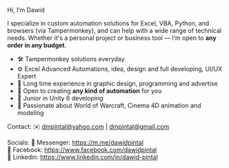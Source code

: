 Hi, I’m Dawid

I specialize in custom automation solutions for Excel, VBA, Python, and browsers (via Tampermonkey), and can help with a wide range of technical needs. Whether it's a personal project or business tool — I’m open to **any order in any budget**.

- 🛠️ Tampermonkey solutions everyday
- ⚙ Excel Advanced Automations, idea, design and full developing, UI/UX Expert
- 🌱 Long time experience in graphic design, programming and advertise
- 👀 Open to creating **any kind of automation** for you
- 🧩 Junior in Unity 6 developing
- 💞️ Passionate about World of Warcraft, Cinema 4D animation and modeling

Contact:
✉️ dmpintal@yahoo.com | dmpintal@gmail.com

Socials:
💬 Messenger: https://m.me/dawidpintal<br>
📘 Facebook: https://www.facebook.com/dawidpintal<br>
💼 Linkedin: https://www.linkedin.com/in/dawid-pintal

<!--- Just looking around and sort things --->

